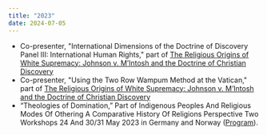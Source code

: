```yaml
---
title: "2023"
date: 2024-07-05
---
```

- Co-presenter, "International Dimensions of the Doctrine of Discovery Panel III: International Human Rights," part of [The Religious Origins of White Supremacy: Johnson v. M’Intosh and the Doctrine of Christian Discovery](https://doctrineofdiscovery.org/blog/conference-schedule/)
- Co-presenter, "Using the Two Row Wampum Method at the Vatican," part of [The Religious Origins of White Supremacy: Johnson v. M’Intosh and the Doctrine of Christian Discovery](https://doctrineofdiscovery.org/blog/conference-schedule/)
- “Theologies of Domination,” Part of Indigenous Peoples And Religious Modes Of Othering A Comparative History Of Religions Perspective Two Workshops 24 And 30/31 May 2023 in Germany and Norway ([Program](https://doctrineofdiscovery.org/blog/mpi-disco/)).

